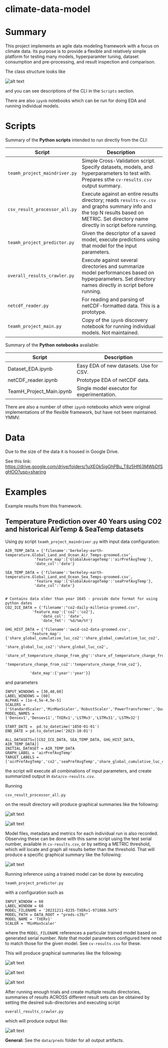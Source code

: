 # climate-data-model

# Summary

This project implements an agile data modeling framework with a focus on climate data. Its purpose is to provide a flexible and relatively simple platform for testing many models, hyperparamter tuning, dataset consumption and pre-processing, and result inspection and comparison.


The class structure looks like

![alt text](https://github.com/kentbutler/climate-data-model/blob/main/images/ClassDiagram.jpg?raw=true)


and you can see descriptions of the CLI in the `Scripts` section.

There are also `ipynb` notebooks which can be run for doing EDA and running individual models.

# Scripts

Summary of the **Python scripts** intended to run directly from the CLI:

| Script                  | Description            |
|--------------------------|-----------------------|
| `teamh_project_maindriver.py` | Simple Cross-Validation script. Specify datasets, models, and hyperparameters to test with. Prepares sthe `cv-results.csv` output summary. |
|`csv_result_processor_all.py` | Execute against an entire results directory; reads `results-cv.csv` and graphs summary info and the top N results based on METRIC. Set directory name directly in script before running. |
| `teamh_project_predictor.py` | Given the descriptor of a saved model, execute predictions using that model for the input parameters. |
|`overall_results_crawler.py`  | Execute against several directories and summarize model performances based on hyperparameters. Set directory names directly in script before running. |
| `netcdf_reader.py` | For reading and parsing of netCDF-formatted data.  This is a prototype. |
| `teamh_project_main.py` | Copy of the `ipynb` discovery notebook for running individual models. Not maintained. |


Summary of the **Python notebooks** available:

| Script                  | Description            |
|--------------------------|-----------------------|
| Dataset_EDA.ipynb     | Easy EDA of new datasets. Use for CSV. |
| netCDF_reader.ipynb   | Prototype EDA of netCDF data. |
| TeamH_Project_Main.ipynb | Single model executor for experimentation. |

There are also a number of other `ipynb` notebooks which were original implementations of the flexible framework, but have not been maintained. YMMV.

# Data

Due to the size of the data it is housed in Google Drive.

See this link:  https://drive.google.com/drive/folders/1uXEOk5igGhPBu_T8z5Hf63MWbDfSgHOO?usp=sharing

# Examples

Example results from this framework.

## Temperature Prediction over 40 Years using CO2 and historical AirTemp & SeaTemp datasets

Using py script `teamh_project_maindriver.py` with input data configuration:
```
AIR_TEMP_DATA = {'filename':'berkeley-earth-temperature.Global_Land_and_Ocean_Air_Temps-groomed.csv',
             'feature_map':{'GlobalAverageTemp':'airPrefAvgTemp'},
             'date_col':'date'}

SEA_TEMP_DATA = {'filename':'berkeley-earth-temperature.Global_Land_and_Ocean_Sea_Temps-groomed.csv',
             'feature_map':{'GlobalAverageTemp':'seaPrefAvgTemp'},
             'date_col':'date'}


# Contains data older than year 1645 - provide date format for using python dates
CO2_ICE_DATA = {'filename':"co2-daily-millenia-groomed.csv",
            'feature_map':{'co2':'co2'},
                'date_col': 'date',
                'date_fmt': '%d/%m/%Y'}

GHG_HIST_DATA = {'filename':'owid-co2-data-groomed.csv',
           'feature_map':{'share_global_cumulative_luc_co2':'share_global_cumulative_luc_co2',
                          'share_global_luc_co2':'share_global_luc_co2',
                          'share_of_temperature_change_from_ghg':'share_of_temperature_change_from_ghg',
                          'temperature_change_from_co2':'temperature_change_from_co2'},

           'date_map':{'year':'year'}}

```
and parameters 
```
INPUT_WINDOWS = [30,48,60]
LABEL_WINDOWS = [60]
ALPHAS = [1e-4,5e-4,5e-5]
SCALERS = ['StandardScaler','MinMaxScaler','RobustScaler','PowerTransformer','QuantileTransformer']
MODEL_NAMES = ['Densev1','Densev11','TXERv1','LSTMv3','LSTMv31','LSTMv32']

START_DATE =  pd.to_datetime('1850-01-01')
END_DATE = pd.to_datetime('2023-10-01')

ALL_DATASETS=[[CO2_ICE_DATA, SEA_TEMP_DATA, GHG_HIST_DATA, AIR_TEMP_DATA]]
INITIAL_DATASET = AIR_TEMP_DATA
GRAPH_LABEL = 'airPrefAvgTemp'
TARGET_LABELS = ['airPrefAvgTemp','co2','seaPrefAvgTemp','share_global_cumulative_luc_co2','share_global_luc_co2','share_of_temperature_change_from_ghg','temperature_change_from_co2']
```
the script will execute all combinations of input parameters, and create summarized output in `data/cv-results.csv`.

Running 
```
csv_result_processor_all.py
```
on the result directory will produce graphical summaries like the following:


![alt text](https://github.com/kentbutler/climate-data-model/blob/main/images/img-preds35-rmse.png?raw=true)

![alt text](https://github.com/kentbutler/climate-data-model/blob/main/images/img-preds35-summary.png?raw=true)






Model files, metadata and metrics for each individual run is also recorded. Observing these can be done with this same script using the test serial number, available in `cv-results.csv`, or by setting a METRIC threshold, which will locate and graph all results better than the threshold. That will produce a specific graphical summary like the following:

![alt text](https://github.com/kentbutler/climate-data-model/blob/main/images/img-preds38-bestfit.png?raw=true)



Running inference using a trained model can be done by executing
```
teamh_project_predictor.py
```
with a configuration such as
```
INPUT_WINDOW = 60
LABEL_WINDOW = 60
MODEL_FILENAME = '20231211-0235-TXERv1-971088.hdf5'
MODEL_PATH = DATA_ROOT + "preds-s39/"
MODEL_NAME = 'TXERv1'
SCALER = 'MinMaxScaler'

```
where the `MODEL_FILENAME` references a particular trained model based on generated serial number. _Note_ that model parameters configured here need to match those for the given model. See `cv-results.csv` for these.

This will produce graphical summaries like the following:

![alt text](https://github.com/kentbutler/climate-data-model/blob/main/images/img-lstm60-20y-pred.png.png?raw=true)

![alt text](https://github.com/kentbutler/climate-data-model/blob/main/images/img-lstm60-20y-box-sm.png?raw=true)

![alt text](https://github.com/kentbutler/climate-data-model/blob/main/images/img-lstm60-20y-box-lg.png?raw=true)


After running enough trials and create multiple results directories, summaries of results ACROSS different result sets can be obtained by setting the desired sub-directories and executing script
```
overall_results_crawler.py
```
which will produce output like:

![alt text](https://github.com/kentbutler/climate-data-model/blob/main/images/img-uc1-bestperformers.png?raw=true)


**General:** See the `data/preds` folder for all output artifacts.







